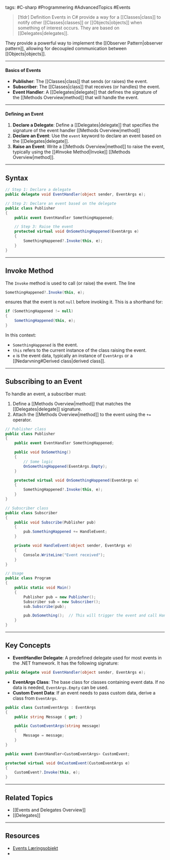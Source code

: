 tags: #C-sharp #Programmering #AdvancedTopics #Events

> [!tldr] Definition
> Events in C# provide a way for a [[Classes|class]] to notify other [[Classes|classes]] or [[Objects|objects]] when something of interest occurs. 
> They are based on [[Delegates|delegates]].

They provide a powerful way to implement the [[Observer Pattern|observer pattern]], allowing for decoupled communication between [[Objects|objects]].

---

#### Basics of Events
- **Publisher**: The [[Classes|class]] that sends (or raises) the event.
- **Subscriber**: The [[Classes|class]] that receives (or handles) the event.
- **Event Handler**: A [[Delegates|delegate]] that defines the signature of the [[Methods Overview|method]] that will handle the event.

---

#### Defining an Event
1. **Declare a Delegate**: Define a [[Delegates|delegate]] that specifies the signature of the event handler [[Methods Overview|method]]
2. **Declare an Event**: Use the `event` keyword to declare an event based on the [[Delegates|delegate]].
3. **Raise an Event**: Write a [[Methods Overview|method]] to raise the event, typically using the [[#Invoke Method|Invoke]] [[Methods Overview|method]].

---

## Syntax
```csharp
// Step 1: Declare a delegate
public delegate void EventHandler(object sender, EventArgs e);

// Step 2: Declare an event based on the delegate
public class Publisher
{
    public event EventHandler SomethingHappened;

    // Step 3: Raise the event
    protected virtual void OnSomethingHappened(EventArgs e)
    {
        SomethingHappened?.Invoke(this, e);
    }
}
```

---

## Invoke Method
The `Invoke` method is used to call (or raise) the event. The line 
```csharp
SomethingHappened?.Invoke(this, e);
```
ensures that the event is not `null` before invoking it. This is a shorthand for:
```csharp
if (SomethingHappened != null)
{
    SomethingHappened(this, e);
}
```
In this context:
- `SomethingHappened` is the event.
- `this` refers to the current instance of the class raising the event.
- `e` is the event data, typically an instance of `EventArgs` or a [[Nedarvning#Derived class|derived class]].

---

## Subscribing to an Event
To handle an event, a subscriber must:
1. Define a [[Methods Overview|method]] that matches the [[Delegates|delegate]] signature.
2. Attach the [[Methods Overview|method]] to the event using the `+=` operator.

```csharp
// Publisher class
public class Publisher
{
    public event EventHandler SomethingHappened;

    public void DoSomething()
    {
        // Some logic
        OnSomethingHappened(EventArgs.Empty);
    }

    protected virtual void OnSomethingHappened(EventArgs e)
    {
        SomethingHappened?.Invoke(this, e);
    }
}

// Subscriber class
public class Subscriber
{
    public void Subscribe(Publisher pub)
    {
        pub.SomethingHappened += HandleEvent;
    }

    private void HandleEvent(object sender, EventArgs e)
    {
        Console.WriteLine("Event received");
    }
}

// Usage
public class Program
{
    public static void Main()
    {
        Publisher pub = new Publisher();
        Subscriber sub = new Subscriber();
        sub.Subscribe(pub);

        pub.DoSomething();  // This will trigger the event and call HandleEvent
    }
}
```

---

## Key Concepts
- **EventHandler Delegate**: A predefined delegate used for most events in the .NET framework. It has the following signature:
```csharp
public delegate void EventHandler(object sender, EventArgs e);
```
- **EventArgs Class**: The base class for classes containing event data. If no data is needed, `EventArgs.Empty` can be used.
- **Custom Event Data**: If an event needs to pass custom data, derive a class from `EventArgs`.
```csharp
public class CustomEventArgs : EventArgs
{
    public string Message { get; }

    public CustomEventArgs(string message)
    {
        Message = message;
    }
}

public event EventHandler<CustomEventArgs> CustomEvent;

protected virtual void OnCustomEvent(CustomEventArgs e)
{
    CustomEvent?.Invoke(this, e);
}
```

---

## Related Topics
- [[Events and Delegates Overview]]
- [[Delegates]]

---

## Resources
- [Events Læringsobjekt](https://scorm.itslearning.com/data/3289/C20150/ims_import_13/scormcontent/index.html#/lessons/7BFnyWppRlPaZ0-674hmKMxRGjxecE7O)
- 